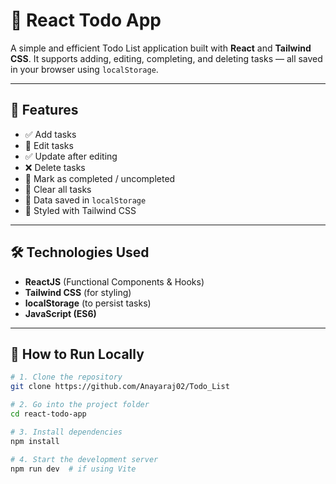 # 📝 React Todo App

A simple and efficient Todo List application built with **React** and **Tailwind CSS**. It supports adding, editing, completing, and deleting tasks — all saved in your browser using `localStorage`.

---

## 🌟 Features

- ✅ Add tasks
- 📝 Edit tasks
- ✅ Update after editing
- ❌ Delete tasks
- 🔁 Mark as completed / uncompleted
- 🧹 Clear all tasks
- 💾 Data saved in `localStorage`
- 🎨 Styled with Tailwind CSS

---

## 🛠️ Technologies Used

- **ReactJS** (Functional Components & Hooks)
- **Tailwind CSS** (for styling)
- **localStorage** (to persist tasks)
- **JavaScript (ES6)**

---

## 🧠 How to Run Locally

```bash
# 1. Clone the repository
git clone https://github.com/Anayaraj02/Todo_List

# 2. Go into the project folder
cd react-todo-app

# 3. Install dependencies
npm install

# 4. Start the development server
npm run dev  # if using Vite
